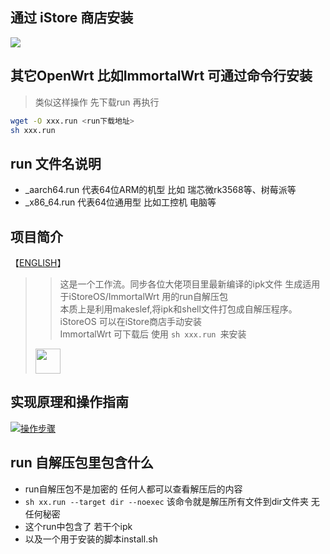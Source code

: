## 通过 iStore 商店安装 
<img src=https://camo.githubusercontent.com/0a783d7ece59c727a1eef024855606c2b87be6acec14192e8103cf8c601d44eb/68747470733a2f2f63646e2e6a7364656c6976722e6e65742f67682f41554b393532372f4172652d752d6f6b406d61737465722f617070732f696e7374616c6c2e706e67>


## 其它OpenWrt 比如ImmortalWrt 可通过命令行安装
> 类似这样操作 先下载run 再执行
```bash
wget -O xxx.run <run下载地址>
sh xxx.run
```

## run 文件名说明
- _aarch64.run 代表64位ARM的机型 比如 瑞芯微rk3568等、树莓派等
- _x86_64.run  代表64位通用型 比如工控机 电脑等

## 项目简介
【[ENGLISH](https://github.com/wukongdaily/RunFilesBuilder/blob/master/README_en.md)】

>> 这是一个工作流。同步各位大佬项目里最新编译的ipk文件 生成适用于iStoreOS/ImmortalWrt 用的run自解压包<br>
>> 本质上是利用makeslef,将ipk和shell文件打包成自解压程序。<br>
>> iStoreOS 可以在iStore商店手动安装<br>
>> ImmortalWrt 可下载后 使用 `sh xxx.run `来安装
> <img src="https://github.com/user-attachments/assets/3f5dabba-1efa-4e67-bf5b-86a27c114902" height=40>

## 实现原理和操作指南
[![操作步骤](https://img.shields.io/badge/YouTube-123456?logo=youtube&labelColor=ff0000)](https://youtu.be/o0TN8LV01i4)

## run 自解压包里包含什么
- run自解压包不是加密的 任何人都可以查看解压后的内容
- `sh xx.run --target dir --noexec`  该命令就是解压所有文件到dir文件夹 无任何秘密
- 这个run中包含了 若干个ipk
- 以及一个用于安装的脚本install.sh


